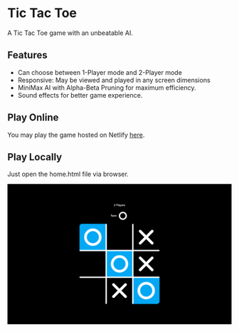 # Tic Tac Toe

A Tic Tac Toe game with an unbeatable AI.

## Features

* Can choose between 1-Player mode and 2-Player mode
* Responsive: May be viewed and played in any screen dimensions
* MiniMax AI with Alpha-Beta Pruning for maximum efficiency.
* Sound effects for better game experience.

## Play Online

You may play the game hosted on Netlify [here](https://keiths-tictactoe-minmax.netlify.app/).

## Play Locally

Just open the home.html file via browser.

![Screenshot of the Tic Tac Toe interface](screenshot.png)
